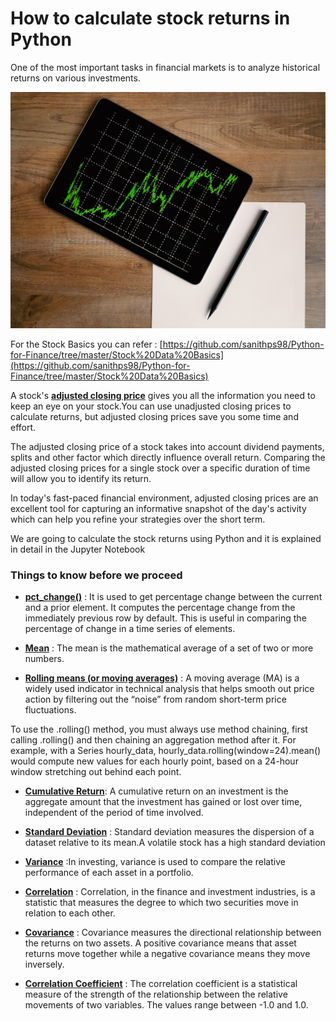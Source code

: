 # How to calculate stock returns in Python

One of the most important tasks in financial markets is to analyze historical returns on various
investments.

![](Image1.jpg)


For the Stock Basics you can refer : [https://github.com/sanithps98/Python-for-Finance/tree/master/Stock%20Data%20Basics](https://github.com/sanithps98/Python-for-Finance/tree/master/Stock%20Data%20Basics)

A stock's [**adjusted closing price**](https://www.investopedia.com/ask/answer/06/adjustedclosingprice.asp) gives you all the information you need to keep an eye on your stock.You can use unadjusted closing prices to calculate returns, but adjusted closing prices save you some time and effort.

The adjusted closing price of a stock takes into account dividend payments, splits and other factor which directly influence overall return. Comparing the adjusted closing prices for a single stock over a specific duration of time will allow you to identify its return.

In today's fast-paced financial environment, adjusted closing prices are an excellent tool for capturing an informative snapshot of the day's activity which can help you refine your strategies over the short term.

We are going to calculate the stock returns using Python and it is explained in detail in the Jupyter Notebook

### **Things to know before we proceed**

- [**pct_change()**](https://www.w3resource.com/pandas/series/series-pct_change.php) : It is used to get percentage change between the current and a prior element.
It computes the percentage change from the immediately previous row by default. This is useful in comparing the percentage of change in a time series of elements.

- [**Mean**](https://www.investopedia.com/terms/m/mean.asp) : The mean is the mathematical average of a set of two or more numbers.

- [**Rolling means (or moving averages)**](https://www.investopedia.com/terms/m/movingaverage.asp) : A moving average (MA) is a widely used indicator in technical analysis that helps smooth out price action by filtering out the “noise” from random short-term price fluctuations.

To use the .rolling() method, you must always use method chaining, first calling .rolling() and then chaining an aggregation method after it. 
For example, with a Series hourly_data, hourly_data.rolling(window=24).mean() would compute new values for each hourly point, based on a 24-hour window stretching out behind each point.

- [**Cumulative Return**](https://www.investopedia.com/terms/c/cumulativereturn.asp): A cumulative return on an investment is the aggregate amount that the investment has gained or lost over time, independent of the period of time involved.

- [**Standard Deviation**](https://www.investopedia.com/terms/s/standarddeviation.asp) : Standard deviation measures the dispersion of a dataset relative to its mean.A volatile stock has a high standard deviation

- [**Variance**](https://www.investopedia.com/terms/v/variance.asp) :In investing, variance is used to compare the relative performance of each asset in a portfolio.

- [**Correlation**](https://www.investopedia.com/terms/c/correlation.asp) : Correlation, in the finance and investment industries, is a statistic that measures the degree to which two securities move in relation to each other. 

- [**Covariance**](https://www.investopedia.com/terms/c/covariance.asp) : Covariance measures the directional relationship between the returns on two assets. A positive covariance means that asset returns move together while a negative covariance means they move inversely. 

- [**Correlation Coefficient**](https://www.investopedia.com/terms/c/correlationcoefficient.asp) : The correlation coefficient is a statistical measure of the strength of the relationship between the relative movements of two variables. The values range between -1.0 and 1.0.
